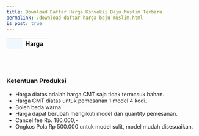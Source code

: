 ```yaml
---
title: Download Daftar Harga Konveksi Baju Muslim Terbaru
permalink: /download-daftar-harga-baju-muslim.html
is_post: true
---
```


<div class="table-responsive">
<table class="post-tab-1" id="HargaMuslimDewasa">
<thead>
<tr>
  <th style="background: aliceblue;" width="40%"></th>
  <th width="60%">Harga</th>
</tr>
</thead>
<tbody>
</tbody>
</table>
<br/><br/>
<h3>Ketentuan Produksi</h3>
<ul>
<li>Harga diatas adalah harga CMT saja tidak termasuk bahan.</li>
<li>Harga CMT diatas untuk pemesanan 1 model 4 kodi.</li>
<li>Boleh beda warna.</li>
<li>Harga dapat berubah mengikuti model dan quantity pemesanan.</li>
<li>Cancel fee Rp. 180.000,-</li>
<li>Ongkos Pola Rp 500.000 untuk model sulit, model mudah disesuaikan.</li>
</ul>






<script type="text/javascript">
  function showInfo(data, tabletop) {
    /*$.each( tabletop.sheets(), function(i, sheet) {
      $("#table_info").append("<p>" + sheet.name + " has " + sheet.column_names.join(", ") + "</p>");
    });*/
    
    $.each( tabletop.sheets("MuslimDewasa").all(), function(i, muslimdws) {
        var cat_li = $('<tr><td><strong>' + muslimdws.Jenis + '</strong></td>');
        cat_li.append('<td class="nm">Rp ' + muslimdws.Harga1 + ' - ' + muslimdws.Harga2 +'</td></tr>');
 -      cat_li.appendTo("#HargaMuslimDewasa");
    })
  
  }  
</script>

